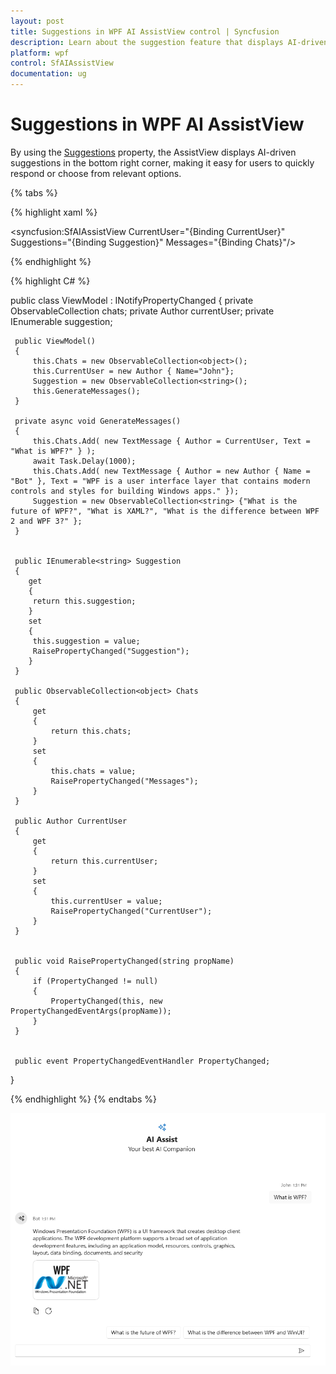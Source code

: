```yaml
---
layout: post
title: Suggestions in WPF AI AssistView control | Syncfusion
description: Learn about the suggestion feature that displays AI-driven suggestions in the bottom right corner of the AI AssistView control.
platform: wpf
control: SfAIAssistView
documentation: ug
---
```


# Suggestions in WPF AI AssistView

By using the [Suggestions](https://help.syncfusion.com/cr/wpf/Syncfusion.UI.Xaml.Chat.SfAIAssistView.html#Syncfusion_UI_Xaml_Chat_SfAIAssistView_Suggestions) property, the AssistView displays AI-driven suggestions in the bottom right corner, making it easy for users to quickly respond or choose from relevant options.

{% tabs %}

{% highlight xaml %}

<Page
    x:Class="GettingStarted.MainPage"
    xmlns="http://schemas.microsoft.com/winfx/2006/xaml/presentation"
    xmlns:x="http://schemas.microsoft.com/winfx/2006/xaml"
    xmlns:local="using:GettingStarted"
    xmlns:d="http://schemas.microsoft.com/expression/blend/2008"
    xmlns:mc="http://schemas.openxmlformats.org/markup-compatibility/2006"
    xmlns:syncfusion="using:Syncfusion.UI.Xaml.Chat"
    mc:Ignorable="d"
    Background="{ThemeResource ApplicationPageBackgroundThemeBrush}">
    <Grid>
      <syncfusion:SfAIAssistView   CurrentUser="{Binding CurrentUser}"
                                   Suggestions="{Binding Suggestion}" 
                                   Messages="{Binding Chats}"/>
    </Grid>
</Page>

{% endhighlight %} 

{% highlight C# %}

 public class ViewModel : INotifyPropertyChanged
 {
     private ObservableCollection<object> chats;
     private Author currentUser;
     private IEnumerable<string> suggestion;

     public ViewModel()
     {
         this.Chats = new ObservableCollection<object>();          
         this.CurrentUser = new Author { Name="John"};
         Suggestion = new ObservableCollection<string>();
         this.GenerateMessages();
     }

     private async void GenerateMessages()
     {
         this.Chats.Add( new TextMessage { Author = CurrentUser, Text = "What is WPF?" } );        
         await Task.Delay(1000);
         this.Chats.Add( new TextMessage { Author = new Author { Name = "Bot" }, Text = "WPF is a user interface layer that contains modern controls and styles for building Windows apps." });
         Suggestion = new ObservableCollection<string> {"What is the future of WPF?", "What is XAML?", "What is the difference between WPF 2 and WPF 3?" };
     }

    
     public IEnumerable<string> Suggestion
     {
        get
        {
         return this.suggestion;
        }
        set
        {
         this.suggestion = value;
         RaisePropertyChanged("Suggestion");
        }
     }

     public ObservableCollection<object> Chats
     {
         get
         {
             return this.chats;
         }
         set
         {
             this.chats = value;
             RaisePropertyChanged("Messages");
         }
     }

     public Author CurrentUser
     {
         get
         {
             return this.currentUser;
         }
         set
         {
             this.currentUser = value;
             RaisePropertyChanged("CurrentUser");
         }
     }


     public void RaisePropertyChanged(string propName)
     {
         if (PropertyChanged != null)
         {
             PropertyChanged(this, new PropertyChangedEventArgs(propName));
         }
     }


     public event PropertyChangedEventHandler PropertyChanged;
  }

{% endhighlight %}
{% endtabs %}

![WPF AI AssistView control suggestion](aiassistview_images/wpf_aiassistview_suggestions.png)